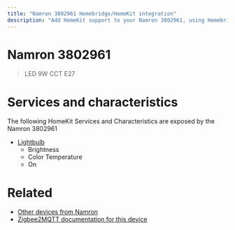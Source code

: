 ```yaml
---
title: "Namron 3802961 Homebridge/HomeKit integration"
description: "Add HomeKit support to your Namron 3802961, using Homebridge, Zigbee2MQTT and homebridge-z2m."
---
```

<!---
This file has been GENERATED using src/docgen/docgen.ts
DO NOT EDIT THIS FILE MANUALLY!
-->
# Namron 3802961
> LED 9W CCT E27


# Services and characteristics
The following HomeKit Services and Characteristics are exposed by
the Namron 3802961

* [Lightbulb](../../light.md)
  * Brightness
  * Color Temperature
  * On


# Related
* [Other devices from Namron](../index.md#namron)
* [Zigbee2MQTT documentation for this device](https://www.zigbee2mqtt.io/devices/3802961.html)